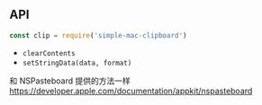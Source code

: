 ## API

```js
const clip = require('simple-mac-clipboard')
```

- `clearContents`
- `setStringData(data, format)`

和 NSPasteboard 提供的方法一样
https://developer.apple.com/documentation/appkit/nspasteboard
